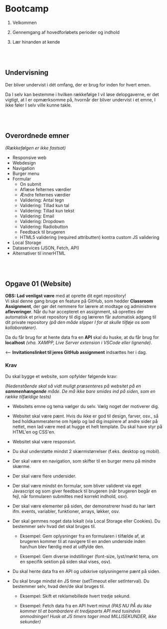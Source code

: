 # **Bootcamp**

1. Velkommen

2. Gennemgang af hovedforløbets perioder og indhold

3. Lær hinanden at kende


<br><br>
## **Undervisning**

Der bliver undervist i dét omfang, der er brug for inden for hvert emen.

Da I selv kan bestemme i hvilken rækkefølge I vil løse delopgaverne, er det vigtigt, at I er opmærksomme på, hvornår der bliver undervist i et emne, I ikke føler I selv ville kunne takle.


<br><br>
## **Overordnede emner**

*(Rækkefølgen er ikke fastsat)*

* Responsive web
* Webdesign
* Navigation
* Burger menu
* Formular
	* On submit
	* Aflæse felternes værdier
	* Ændre felternes værdier
	* Validering: Antal tegn
	* Validering: Tillad kun tal
	* Validering: Tillad kun tekst
	* Validering: Email
	* Validering: Dropdown
	* Validering: Radiobutton
	* Feedback til brugeren
	* HTML5 validering (required attributten) kontra custom JS validering
* Local Storage
* Dataservices (JSON, Fetch, API)
* Alternativer til innerHTML


<br><br>
## **Opgave 01 (Website)**

**OBS: Lad venligst være** med at oprette dit eget repository! <br>Vi skal denne gang bruge en feature på GitHub, som hedder **Classroom Assignment**, der gør det nemmere for lærere at modtage og administrere **afleveringer**. Når du har accepteret en assignment, så oprettes der automatisk et privat repository til dig og læreren får automatisk adgang til dit private repository *(på den måde slipper I for at skulle tilføje os som kollaboratører)*.<br>

Da du får brug for at hente data fra en **API** skal du huske, at du får brug for **localhost** *(vha. XAMPP, Live Server extension i VSCode eller lignende)*.

<-- **Invitationslinket til jeres GitHub assignment** indsættes her i dag.

### **Krav**


Du skal bygge et website, som opfylder følgende krav:

*(Nedenstående skal så vidt muligt præsenteres på websitet på en **sammenhængende** måde. De må ikke bare smides ind på siden, som en række tilfældige tests)*

* Websitets emne og tema vælger du selv. Vælg noget der motiverer dig.

* Websitet skal være pænt. Hvis du ikke er god til design, farver, osv., så bed holdkammeraterne om hjælp og lad dig inspirere af andre sider på nettet, men lad være med at hugge et helt template. Du skal have styr på HTML'en og CSS'en.

* Websitet skal være responsivt.

* Du skal understøtte mindst 2 skærmstørrelser (f.eks. desktop og mobil).

* Der skal være en navigation, som skifter til en burger menu på mindre skærme.

* Der skal være flere undersider.

* Der skal være mindst én formular, som bliver valideret via eget Javascript og som giver feedback til brugeren (når brugeren begår en fejl, når formularen submittes med korrekt indhold, osv).

* Der skal være elementer på siden, der demonstrerer hvad du har lært ifm. events, variabler, funktioner, arrays, løkker, osv.

* Der skal gemmes noget data lokalt (via Local Storage eller Cookies). Du bestemmer selv hvad det skal bruges til.

	* Eksempel: Gem oplysninger fra en formularen i tilfælde af, at brugeren kommer til at navigere til en anden underside inden han/hun blev færdig med at udfylde den.
	
	* Eksempel: Gem diverse indstillinger  (font-size, lyst/mørkt tema, om en specifik sektion på siden skal vises, osv).

* Du skal hente data fra en API og udskrive oplysningerne pænt på siden.

* Du skal bruge mindst én JS timer (setTimeout eller setInterval). Du bestemmer selv, hvad den/de skal bruges til.

	* Eksempel: Skift et reklamebillede hvert tredje sekund.

	* Eksempel: Fetch data fra en API hvert minut *(PAS NU PÅ du ikke kommer til at bombardere ét tredjeparts API med tusindvis anmodninger! Husk at JS timers tager imod MILLISEKUNDER, ikke sekunder)*


